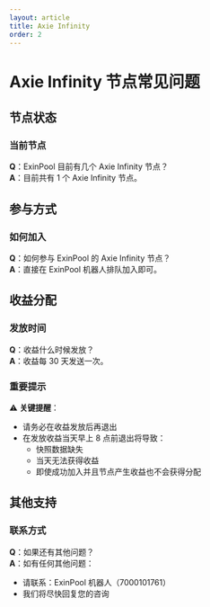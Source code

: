 ```yaml
---
layout: article
title: Axie Infinity
order: 2
---
```


# Axie Infinity 节点常见问题

## 节点状态

### 当前节点
**Q**：ExinPool 目前有几个 Axie Infinity 节点？  
**A**：目前共有 1 个 Axie Infinity 节点。

## 参与方式

### 如何加入
**Q**：如何参与 ExinPool 的 Axie Infinity 节点？  
**A**：直接在 ExinPool 机器人排队加入即可。

## 收益分配

### 发放时间
**Q**：收益什么时候发放？  
**A**：收益每 30 天发送一次。

### 重要提示
⚠️ **关键提醒**：
- 请务必在收益发放后再退出
- 在发放收益当天早上 8 点前退出将导致：
  - 快照数据缺失
  - 当天无法获得收益
  - 即使成功加入并且节点产生收益也不会获得分配

## 其他支持

### 联系方式
**Q**：如果还有其他问题？  
**A**：如有任何其他问题：
- 请联系：ExinPool 机器人（7000101761）
- 我们将尽快回复您的咨询